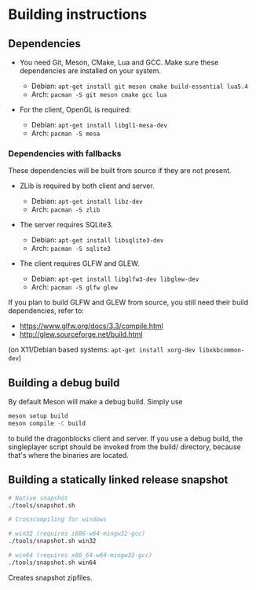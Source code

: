 # Building instructions

## Dependencies

- You need Git, Meson, CMake, Lua and GCC. Make sure these dependencies are installed on your system.
	- Debian: `apt-get install git meson cmake build-essential lua5.4`
	- Arch: `pacman -S git meson cmake gcc lua`

- For the client, OpenGL is required:
	- Debian: `apt-get install libgl1-mesa-dev`
	- Arch: `pacman -S mesa`

### Dependencies with fallbacks

These dependencies will be built from source if they are not present.

- ZLib is required by both client and server.
	- Debian: `apt-get install libz-dev`
	- Arch: `pacman -S zlib`

- The server requires SQLite3.
	- Debian: `apt-get install libsqlite3-dev`
	- Arch: `pacman -S sqlite3`

- The client requires GLFW and GLEW.
	- Debian: `apt-get install libglfw3-dev libglew-dev`
	- Arch: `pacman -S glfw glew`

If you plan to build GLFW and GLEW from source, you still need their build dependencies, refer to:

- https://www.glfw.org/docs/3.3/compile.html
- http://glew.sourceforge.net/build.html

(on X11/Debian based systems: `apt-get install xorg-dev libxkbcommon-dev`)

## Building a debug build

By default Meson will make a debug build. Simply use

```bash
meson setup build
meson compile -C build
```

to build the dragonblocks client and server.
If you use a debug build, the singleplayer script should be invoked from the build/ directory, because that's where the binaries are located.

## Building a statically linked release snapshot

```bash
# Native snapshot
./tools/snapshot.sh

# Crosscompiling for windows

# win32 (requires i686-w64-mingw32-gcc)
./tools/snapshot.sh win32

# win64 (requires x86_64-w64-mingw32-gcc)
./tools/snapshot.sh win64
```

Creates snapshot zipfiles.
